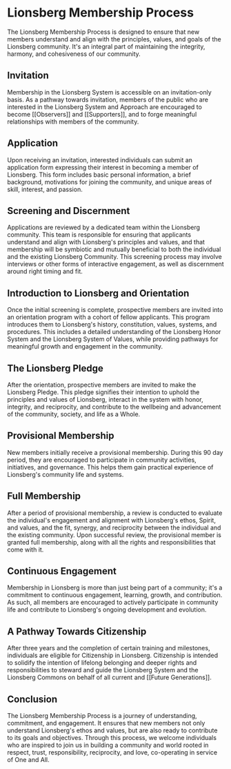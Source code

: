 # Lionsberg Membership Process

The Lionsberg Membership Process is designed to ensure that new members understand and align with the principles, values, and goals of the Lionsberg community. It's an integral part of maintaining the integrity, harmony, and cohesiveness of our community.

## Invitation 

Membership in the Lionsberg System is accessible on an invitation-only basis. As a pathway towards invitation, members of the public who are interested in the Lionsberg System and Approach are encouraged to become [[Observers]] and [[Supporters]], and to forge meaningful relationships with members of the community. 

## Application

Upon receiving an invitation, interested individuals can submit an application form expressing their interest in becoming a member of Lionsberg. This form includes basic personal information, a brief background, motivations for joining the community, and unique areas of skill, interest, and passion. 

## Screening and Discernment 

Applications are reviewed by a dedicated team within the Lionsberg community. This team is responsible for ensuring that applicants understand and align with Lionsberg's principles and values, and that membership will be symbiotic and mutually beneficial to both the individual and the existing Lionsberg Community. This screening process may involve interviews or other forms of interactive engagement, as well as discernment around right timing and fit. 

## Introduction to Lionsberg and Orientation 

Once the initial screening is complete, prospective members are invited into an orientation program with a cohort of fellow applicants. This program introduces them to Lionsberg's history, constitution, values, systems, and procedures. This includes a detailed understanding of the Lionsberg Honor System and the Lionsberg System of Values, while providing pathways for meaningful growth and engagement in the community.

## The Lionsberg Pledge 

After the orientation, prospective members are invited to make the Lionsberg Pledge. This pledge signifies their intention to uphold the principles and values of Lionsberg, interact in the system with honor, integrity, and reciprocity, and contribute to the wellbeing and advancement of the community, society, and life as a Whole. 

## Provisional Membership

New members initially receive a provisional membership. During this 90 day period, they are encouraged to participate in community activities, initiatives, and governance. This helps them gain practical experience of Lionsberg's community life and systems.

## Full Membership

After a period of provisional membership, a review is conducted to evaluate the individual's engagement and alignment with Lionsberg's ethos, Spirit, and values, and the fit, synergy, and reciprocity between the individual and the existing community. Upon successful review, the provisional member is granted full membership, along with all the rights and responsibilities that come with it.

## Continuous Engagement

Membership in Lionsberg is more than just being part of a community; it's a commitment to continuous engagement, learning, growth, and contribution. As such, all members are encouraged to actively participate in community life and contribute to Lionsberg's ongoing development and evolution.

## A Pathway Towards Citizenship 

After three years and the completion of certain training and milestones, individuals are eligible for Citizenship in Lionsberg. Citizenship is intended to solidify the intention of lifelong belonging and deeper rights and responsibilities to steward and guide the Lionsberg System and the Lionsberg Commons on behalf of all current and [[Future Generations]]. 

## Conclusion

The Lionsberg Membership Process is a journey of understanding, commitment, and engagement. It ensures that new members not only understand Lionsberg's ethos and values, but are also ready to contribute to its goals and objectives. Through this process, we welcome individuals who are inspired to join us in building a community and world rooted in respect, trust, responsibility, reciprocity, and love, co-operating in service of One and All. 